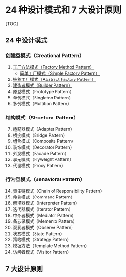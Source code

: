 # 24 种设计模式和 7 大设计原则

[TOC]

## 24 中设计模式

### 创建型模式（Creational Pattern）

1. [工厂方法模式（Factory Method Pattern）](工厂方法模式（Factory%20Method%20Pattern）.md)
   * [简单工厂模式（Simple Factory Pattern）](工厂方法模式（Factory%20Method%20Pattern）.md#simpleFactory)
2. [抽象工厂模式（Abstract Factory Pattern）](抽象工厂模式（Abstract%20Factory%20Pattern）.md)
3. [建造者模式（Builder Pattern）](建造者模式（Builder%20Pattern）.md)
4. 原型模式（Prototype Pattern）
5. 单例模式（Singleton Pattern）
6. 多例模式（Multition Pattern）

### 结构模式（Structural Pattern）

7. 适配器模式（Adapter Pattern）
8. 桥接模式（Bridge Pattern）
9. 组合模式（Composite Pattern）
10. 装饰模式（Decorator Pattern）
11. 外观模式（Facade Pattern）
12. 享元模式（Flyweight Pattern）
13. 代理模式（Proxy Pattern）

### 行为型模式（Behavioral Pattern）

14. 责任链模式（Chain of Responsibility Pattern）
15. 命令模式（Command Pattern）
16. 解释器模式（Interpreter Pattern）
17. 迭代器模式（Iterator Pattern）
18. 中介者模式（Mediator Pattern）
19. 备忘录模式（Memento Pattern）
20. 观察者模式（Observe Pattern）
21. 状态模式（State Pattern）
22. 策略模式（Strategy Pattern）
23. 模板方法（Template Method Pattern）
24. 访问者模式（Visitor Pattern）

## 7 大设计原则

